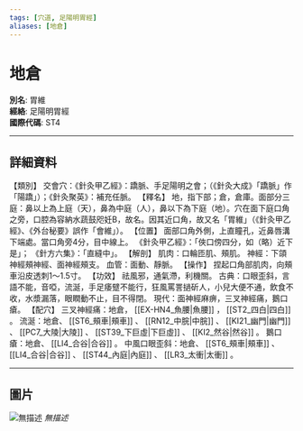 ```yaml
---
tags: [穴道, 足陽明胃經]
aliases: [地倉]
---
```


# 地倉

**別名**: 胃維  
**經絡**: 足陽明胃經  
**國際代碼**: ST4  

---

## 詳細資料
【類別】
交會穴：《針灸甲乙經》：蹻脈、手足陽明之會；（《針灸大成》「蹻脈」作「陽蹻」）；《針灸聚英》：補充任脈。
【釋名】
地，指下部；倉，倉庫。面部分三庭：鼻以上為上庭（天），鼻為中庭（人），鼻以下為下庭（地）。穴在面下庭口角之旁，口腔為容納水蔬鼓咫妊B，故名。因其近口角，故又名「胃維」（《針灸甲乙經》、《外台秘要》誤作「會維」）。
【位置】
面部口角外側，上直瞳孔，近鼻唇溝下端處。當口角旁4分，目中線上。
《針灸甲乙經》：「俠口傍四分，如（略）近下是」；
《針方六集》：「直縫中」。
【解剖】
肌肉：口輪匝肌、頰肌。
神經：下頜神經頰神經、面神經頰支。
血管：面動、靜脈。
【操作】
捏起口角部肌肉，向頰車沿皮透刺1～1.5寸。
【功效】
祛風邪，通氣滯，利機關。
古典：口眼歪斜，言語不能，音啞，流涎，手足痿躄不能行，狂風罵詈撾斫人，小兒大便不通，飲食不收，水漿漏落，眼瞤動不止，目不得閉。
現代：面神經麻痹，三叉神經痛，鵝口瘡。
【配穴】
三叉神經痛：地倉， [[EX-HN4_魚腰|魚腰]] ， [[ST2_四白|四白]] 。
流涎：地倉、 [[ST6_頰車|頰車]] 、 [[RN12_中脘|中脘]] 、 [[KI21_幽門|幽門]] 、 [[PC7_大陵|大陵]] 、 [[ST39_下巨虛|下巨虛]] 、 [[KI2_然谷|然谷]] 。
鵝口瘡：地倉、 [[LI4_合谷|合谷]] 。
中風口眼歪斜：地倉、 [[ST6_頰車|頰車]] 、 [[LI4_合谷|合谷]] 、 [[ST44_內庭|內庭]] 、 [[LR3_太衝|太衝]] 。

---

## 圖片
![無描述](https://yibian.hopto.org/pic/shu16/129.gif)
_無描述_

